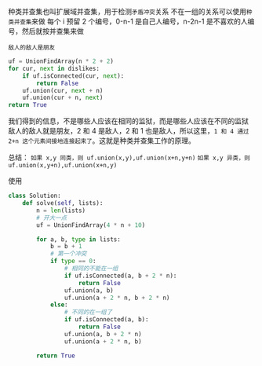 种类并查集也叫扩展域并查集，用于检测`矛盾冲突`关系
不在一组的关系可以使用`种类并查集`来做
每个 i 预留 2 个编号，0-n-1 是自己人编号，n-2n-1 是不喜欢的人编号，然后就按并查集来做

`敌人的敌人是朋友`

```Python
uf = UnionFindArray(n * 2 + 2)
for cur, next in dislikes:
    if uf.isConnected(cur, next):
        return False
    uf.union(cur, next + n)
    uf.union(cur + n, next)
return True
```

<!-- 例题：
将罪犯们在`两座`监狱内重新分配，以求产生的冲突事件影响力都较小，从而保住自己的乌纱帽。假设只要处于同一监狱内的某两个罪犯间有仇恨，那么他们一定会在每年的某个时候发生摩擦。 -->

我们得到的信息，不是哪些人应该在相同的监狱，而是哪些人应该在不同的监狱
敌人的敌人就是朋友，2 和 4 是敌人，2 和 1 也是敌人，所以这里，`1 和 4 通过 2+n 这个元素间接地连接起来了`。这就是种类并查集工作的原理。

总结：
`如果 x,y 同类，则 uf.union(x,y),uf.union(x+n,y+n)`
`如果 x,y 异类，则 uf.union(x,y+n),uf.union(x+n,y)`

使用

```Python
class Solution:
    def solve(self, lists):
        n = len(lists)
        # 开大一点
        uf = UnionFindArray(4 * n + 10)

        for a, b, type in lists:
            b = b + 1
            # 第一个冲突
            if type == 0:
                # 相同的不能在一组
                if uf.isConnected(a, b + 2 * n):
                    return False
                uf.union(a, b)
                uf.union(a + 2 * n, b + 2 * n)
            else:
                # 不同的在一组了
                if uf.isConnected(a, b):
                    return False
                uf.union(a, b + 2 * n)
                uf.union(a + 2 * n, b)

        return True
```
